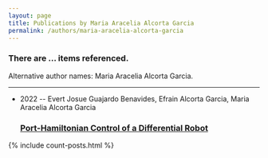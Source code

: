 ```yaml
---
layout: page
title: Publications by Maria Aracelia Alcorta Garcia
permalink: /authors/maria-aracelia-alcorta-garcia
---
```


<h3 id="number-posts">There are ... items referenced.</h3>
<p id='info-authors'>Alternative author names: Maria Aracelia Alcorta Garcia.</p>
<hr />
<ul class="post-list">
<li><span class='post-meta'>2022 -- Evert Josue Guajardo Benavides, Efrain Alcorta Garcia, Maria Aracelia Alcorta Garcia</span><h3><a class='post-link' href="{{ site.baseurl }}/port-hamiltonian-control-of-a-differential-robot">Port-Hamiltonian Control of a Differential Robot</a></h3></li>

</ul>
{% include count-posts.html %}
